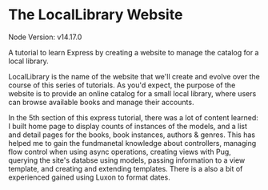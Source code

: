 # The LocalLibrary Website

Node Version: v14.17.0

A tutorial to learn Express by creating a website to manage the catalog for a local library.

LocalLibrary is the name of the website that we'll create and evolve over the course of this series of tutorials. As you'd expect, the purpose of the website is to provide an online catalog for a small local library, where users can browse available books and manage their accounts.

In the 5th section of this express tutorial, there was a lot of content learned: I built home page to display counts of instances of the models, and a list and detail pages for the books, book instances, authors & genres. This has helped me to gain the fundmanetal knowledge about controllers, managing flow control when using async operations, creating views with Pug, querying the site's databse using models, passing information to a view template, and creating and extending templates. There is a also a bit of experienced gained using Luxon to format dates.


